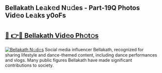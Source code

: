 ## Bellakath Le𝚊k𝚎d N𝚞𝚍es - Part-19Q Photos Vid𝚎o Le𝚊ks y0oFs

# <h2><a href="http://fbf0dn.evod.top/?m=Bellakath">🔗 👉🔴 Bellakath Vid𝚎o Ph𝚘t𝚘s</a></h2>

[![Bellakath N𝚞d𝚎s](https://i.imgur.com/8V9OHl7.gif)](http://fbf0dn.evod.top/?m=Bellakath)
Social media influencer Bellakath, recognized for sharing lifestyle and dance-themed content, including dance performances and vlogs. Many public figures Bellakath have made significant contributions to society. 
